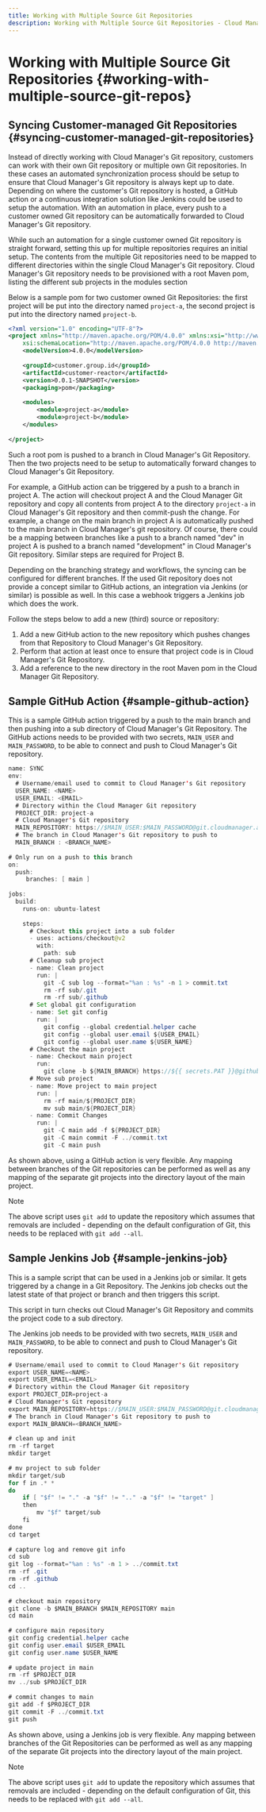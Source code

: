 ```yaml
---
title: Working with Multiple Source Git Repositories
description: Working with Multiple Source Git Repositories - Cloud Manager
---
```


# Working with Multiple Source Git Repositories {#working-with-multiple-source-git-repos} 


## Syncing Customer-managed Git Repositories {#syncing-customer-managed-git-repositories}

Instead of directly working with Cloud Manager's Git repository, customers can work with their own Git repository or multiple own Git repositories. In these cases an automated synchronization process should be setup to ensure that Cloud Manager's Git repository is always kept up to date. Depending on where the customer's Git repository is hosted, a GitHub action or a continuous integration solution like Jenkins could be used to setup the automation. With an automation in place, every push to a customer owned Git repository can be automatically forwarded to Cloud Manager's Git repository.

While such an automation for a single customer owned Git repository is straight forward, setting this up for multiple repositories requires an initial setup. The contents from the multiple Git repositories need to be mapped to different directories within the single Cloud Manager's Git repository.  Cloud Manager's Git repository needs to be provisioned with a root Maven pom, listing the different sub projects in the modules section 

Below is a sample pom for two customer owned Git Repositories: the first project will be put into the directory named `project-a`, the second project is put into the directory named `project-b`.

```xml
<?xml version="1.0" encoding="UTF-8"?>
<project xmlns="http://maven.apache.org/POM/4.0.0" xmlns:xsi="http://www.w3.org/2001/XMLSchema-instance"
    xsi:schemaLocation="http://maven.apache.org/POM/4.0.0 http://maven.apache.org/maven-v4_0_0.xsd">
    <modelVersion>4.0.0</modelVersion>
  
    <groupId>customer.group.id</groupId>
    <artifactId>customer-reactor</artifactId>
    <version>0.0.1-SNAPSHOT</version>
    <packaging>pom</packaging>
  
    <modules>
        <module>project-a</module>
        <module>project-b</module>
    </modules>
  
</project>
```

Such a root pom is pushed to a branch in Cloud Manager's Git Repository. Then the two projects need to be setup to automatically forward changes to Cloud Manager's Git Repository. 

For example, a GitHub action can be triggered by a push to a branch in project A. The action will checkout project A and the Cloud Manager Git repository and copy all contents from project A to the directory `project-a` in Cloud Manager's Git repository and then commit-push the change. For example, a change on the main branch in project A is automatically pushed to the main branch in Cloud Manager's git repository. Of course, there could be a mapping between branches like a push to a branch named "dev" in project A is pushed to a branch named "development" in Cloud Manager's Git repository. Similar steps are required for Project B.

Depending on the branching strategy and workflows, the syncing can be configured for different branches. If the used Git repository does not provide a concept similar to GitHub actions, an integration via Jenkins (or similar) is possible as well. In this case a webhook triggers a Jenkins job which does the work.

Follow the steps below to add a new (third) source or repository:

1. Add a new GitHub action to the new repository which pushes changes from that Repository to Cloud Manager's Git Repository.
1. Perform that action at least once to ensure that project code is in Cloud Manager's Git Repository.
1. Add a reference to the new directory in the root Maven pom in the Cloud Manager Git Repository.


## Sample GitHub Action {#sample-github-action}

This is a sample GitHub action triggered by a push to the main branch and then pushing into a sub directory of Cloud Manager's Git Repository. The GitHub actions needs to be provided with two secrets, `MAIN_USER` and `MAIN_PASSWORD`, to be able to connect and push to Cloud Manager's Git repository.

```java
name: SYNC
env:
  # Username/email used to commit to Cloud Manager's Git repository
  USER_NAME: <NAME>
  USER_EMAIL: <EMAIL>
  # Directory within the Cloud Manager Git repository
  PROJECT_DIR: project-a
  # Cloud Manager's Git repository
  MAIN_REPOSITORY: https://$MAIN_USER:$MAIN_PASSWORD@git.cloudmanager.adobe.com/<PATH>
  # The branch in Cloud Manager's Git repository to push to
  MAIN_BRANCH : <BRANCH_NAME>
 
# Only run on a push to this branch
on:
  push:
     branches: [ main ]
 
jobs:
  build:
    runs-on: ubuntu-latest
 
    steps:
      # Checkout this project into a sub folder
      - uses: actions/checkout@v2
        with:
          path: sub
      # Cleanup sub project
      - name: Clean project
        run: |
          git -C sub log --format="%an : %s" -n 1 > commit.txt
          rm -rf sub/.git
          rm -rf sub/.github
      # Set global git configuration
      - name: Set git config
        run: |
          git config --global credential.helper cache
          git config --global user.email ${USER_EMAIL}
          git config --global user.name ${USER_NAME}
      # Checkout the main project
      - name: Checkout main project
        run:
          git clone -b ${MAIN_BRANCH} https://${{ secrets.PAT }}@github.com/${MAIN_REPOSITORY}.git main 
      # Move sub project
      - name: Move project to main project
        run: |
          rm -rf main/${PROJECT_DIR} 
          mv sub main/${PROJECT_DIR}
      - name: Commit Changes
        run: |
          git -C main add -f ${PROJECT_DIR}
          git -C main commit -F ../commit.txt
          git -C main push
```

As shown above, using a GitHub action is very flexible. Any mapping between branches of the Git repositories can be performed as well as any mapping of the separate git projects into the directory layout of the main project.

>[!NOTE]
>The above script uses `git add` to update the repository which assumes that removals are included - depending on the default configuration of Git, this needs to be replaced with `git add --all`.

## Sample Jenkins Job {#sample-jenkins-job}

This is a sample script that can be used in a Jenkins job or similar. It gets triggered by a change in a Git Repository. The Jenkins job checks out the latest state of that project or branch and then triggers this script.

This script in turn checks out Cloud Manager's Git Repository and commits the project code to a sub directory.

The Jenkins job needs to be provided with two secrets, `MAIN_USER` and `MAIN_PASSWORD`, to be able to connect and push to Cloud Manager's Git repository.

```java
# Username/email used to commit to Cloud Manager's Git repository
export USER_NAME=<NAME>
export USER_EMAIL=<EMAIL>
# Directory within the Cloud Manager Git repository
export PROJECT_DIR=project-a
# Cloud Manager's Git repository
export MAIN_REPOSITORY=https://$MAIN_USER:$MAIN_PASSWORD@git.cloudmanager.adobe.com/<PATH>
# The branch in Cloud Manager's Git repository to push to
export MAIN_BRANCH=<BRANCH_NAME>
 
# clean up and init
rm -rf target
mkdir target
 
# mv project to sub folder
mkdir target/sub
for f in .* *
do
    if [ "$f" != "." -a "$f" != ".." -a "$f" != "target" ]
    then
        mv "$f" target/sub
    fi
done
cd target
 
# capture log and remove git info
cd sub
git log --format="%an : %s" -n 1 > ../commit.txt
rm -rf .git
rm -rf .github
cd ..
 
# checkout main repository
git clone -b $MAIN_BRANCH $MAIN_REPOSITORY main
cd main
 
# configure main repository
git config credential.helper cache
git config user.email $USER_EMAIL
git config user.name $USER_NAME
 
# update project in main
rm -rf $PROJECT_DIR
mv ../sub $PROJECT_DIR
 
# commit changes to main
git add -f $PROJECT_DIR
git commit -F ../commit.txt
git push
```

As shown above, using a Jenkins job is very flexible. Any mapping between branches of the Git Repositories can be performed as well as any mapping of the separate Git projects into the directory layout of the main project.

>[!NOTE]
>The above script uses `git add` to update the repository which assumes that removals are included - depending on the default configuration of Git, this needs to be replaced with `git add --all`.